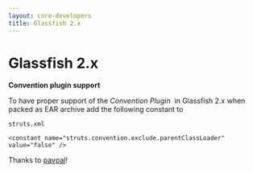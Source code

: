 ```yaml
---
layout: core-developers
title: Glassfish 2.x
---
```


# Glassfish 2.x

__Convention plugin support__

To have proper support of the _Convention Plugin_  in Glassfish 2\.x when packed as EAR archive add the following constant to 

~~~~~~~
struts.xml
~~~~~~~



~~~~~~~
<constant name="struts.convention.exclude.parentClassLoader" value="false" />

~~~~~~~

Thanks to [pavpal](http://stackoverflow.com/a/22490925/1805267)!
